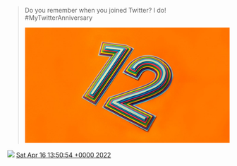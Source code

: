 > Do you remember when you joined Twitter? I do\! \#MyTwitterAnniversary 
> 
> ![](../../media/1515326871466041347-FQeFwakXMAYMhtP.jpg)

<img src="../../media/tweet.ico" width="12" /> [Sat Apr 16 13:50:54 +0000 2022](https://twitter.com/DromerDenker/status/1515326871466041347)
